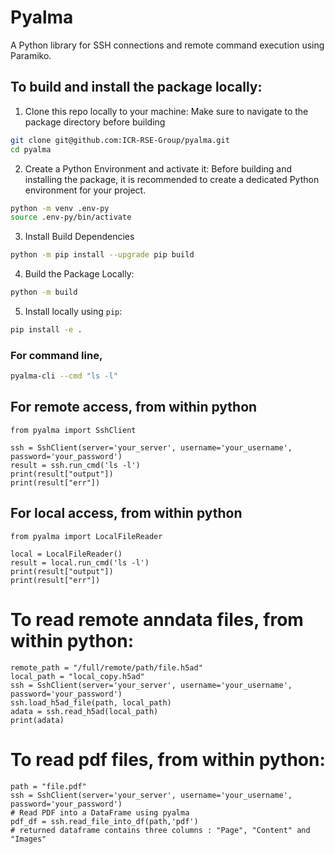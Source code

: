 # Pyalma

A Python library for SSH connections and remote command execution using Paramiko.

## To build and install the package locally:
1. Clone this repo locally to your machine:
Make sure to navigate to the package directory before building
```bash
git clone git@github.com:ICR-RSE-Group/pyalma.git
cd pyalma
```

2. Create a Python Environment and activate it:
Before building and installing the package, it is recommended to create a dedicated Python environment for your project.
```bash
python -m venv .env-py
source .env-py/bin/activate
```

3. Install Build Dependencies
```bash
python -m pip install --upgrade pip build
```

4. Build the Package Locally:
```bash
python -m build
```

5. Install locally using `pip`:
```bash
pip install -e .
```

### For command line,
```bash
pyalma-cli --cmd "ls -l"
```
## For remote access, from within python
```
from pyalma import SshClient

ssh = SshClient(server='your_server', username='your_username', password='your_password')
result = ssh.run_cmd('ls -l')
print(result["output"])
print(result["err"])
```

## For local access, from within python
```
from pyalma import LocalFileReader

local = LocalFileReader()
result = local.run_cmd('ls -l')
print(result["output"])
print(result["err"])
```

# To read remote anndata files, from within python:
```
remote_path = "/full/remote/path/file.h5ad"
local_path = "local_copy.h5ad"
ssh = SshClient(server='your_server', username='your_username', password='your_password')
ssh.load_h5ad_file(path, local_path)
adata = ssh.read_h5ad(local_path)
print(adata)
```

# To read pdf files, from within python:
```
path = "file.pdf"
ssh = SshClient(server='your_server', username='your_username', password='your_password')
# Read PDF into a DataFrame using pyalma
pdf_df = ssh.read_file_into_df(path,'pdf')
# returned dataframe contains three columns : "Page", "Content" and "Images"
```
